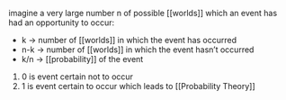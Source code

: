imagine a very large number n of possible [[worlds]] which an event has had an opportunity to occur:
- k → number of [[worlds]] in which the event has occurred
- n-k → number of [[worlds]] in which the event hasn’t occurred
- k/n → [[probability]] of the event

1. 0 is event certain not to occur
2. 1 is event certain to occur
which leads to [[Probability Theory]]
